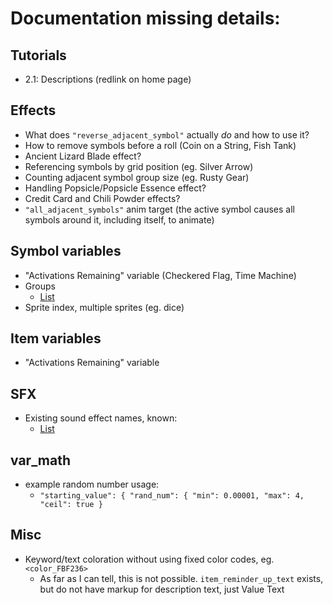 
# Documentation missing details:
## Tutorials
* 2.1: Descriptions (redlink on home page)
## Effects
* What does `"reverse_adjacent_symbol"` actually *do* and how to use it?
* How to remove symbols before a roll (Coin on a String, Fish Tank)
* Ancient Lizard Blade effect?
* Referencing symbols by grid position (eg. Silver Arrow)
* Counting adjacent symbol group size (eg. Rusty Gear)
* Handling Popsicle/Popsicle Essence effect?
* Credit Card and Chili Powder effects?
* `"all_adjacent_symbols"` anim target (the active symbol causes all symbols around it, including itself, to animate)
## Symbol variables
* "Activations Remaining" variable (Checkered Flag, Time Machine)
* Groups
  * [List](lbal-groups.txt)
* Sprite index, multiple sprites (eg. dice)
## Item variables
* "Activations Remaining" variable
## SFX
* Existing sound effect names, known:
  * [List](lbal-sounds.txt)
## var_math
* example random number usage:
  * `"starting_value": { "rand_num": { "min": 0.00001, "max": 4, "ceil": true }`
## Misc
* Keyword/text coloration without using fixed color codes, eg. `<color_FBF236>`
  * As far as I can tell, this is not possible. `item_reminder_up_text` exists, but do not have markup for description text, just Value Text